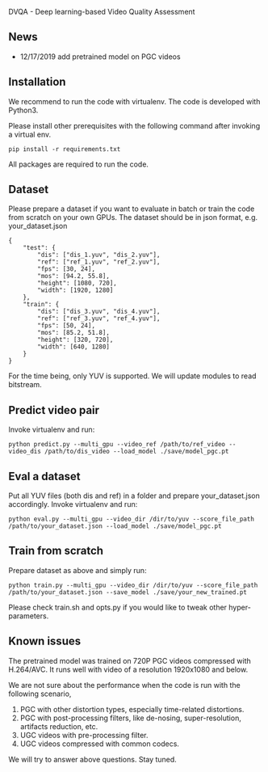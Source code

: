 DVQA - Deep learning-based Video Quality Assessment

## News

- 12/17/2019 add pretrained model on PGC videos

## Installation

We recommend to run the code with virtualenv. The code is developed with Python3.

Please install other prerequisites with the following command after invoking a virtual env.

```
pip install -r requirements.txt
```
All packages are required to run the code.

## Dataset

Please prepare a dataset if you want to evaluate in batch or train the code from scratch on your own GPUs. The dataset should be in json format, e.g. your\_dataset.json

```
{
    "test": {
        "dis": ["dis_1.yuv", "dis_2.yuv"],
        "ref": ["ref_1.yuv", "ref_2.yuv"],
        "fps": [30, 24],
        "mos": [94.2, 55.8],
        "height": [1080, 720],
        "width": [1920, 1280]
    },
    "train": {
        "dis": ["dis_3.yuv", "dis_4.yuv"],
        "ref": ["ref_3.yuv", "ref_4.yuv"],
        "fps": [50, 24],
        "mos": [85.2, 51.8],
        "height": [320, 720],
        "width": [640, 1280]
    }
}
```
For the time being, only YUV is supported. We will update modules to read bitstream.

## Predict video pair

Invoke virtualenv and run:

```
python predict.py --multi_gpu --video_ref /path/to/ref_video --video_dis /path/to/dis_video --load_model ./save/model_pgc.pt
```

## Eval a dataset

Put all YUV files (both dis and ref) in a folder and prepare your_dataset.json accordingly. Invoke virtualenv and run:

```
python eval.py --multi_gpu --video_dir /dir/to/yuv --score_file_path /path/to/your_dataset.json --load_model ./save/model_pgc.pt
```

## Train from scratch

Prepare dataset as above and simply run:

```
python train.py --multi_gpu --video_dir /dir/to/yuv --score_file_path /path/to/your_dataset.json --save_model ./save/your_new_trained.pt
```
Please check train.sh and opts.py if you would like to tweak other hyper-parameters.

## Known issues

The pretrained model was trained on 720P PGC videos compressed with H.264/AVC. It runs well with video of a resolution 1920x1080 and below.

We are not sure about the performance when the code is run with the following scenario,
1. PGC with other distortion types, especially time-related distortions.
2. PGC with post-processing filters, like de-nosing, super-resolution, artifacts reduction, etc.
3. UGC videos with pre-processing filter.
4. UGC videos compressed with common codecs.

We will try to answer above questions. Stay tuned.
